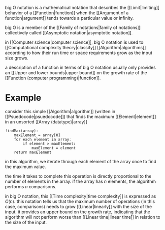 big O notation is a mathematical notation that describes the [[Limit|limiting]] behavior of a [[Function|function]] when the [[Argument of a function|argument]] tends towards a particular value or infinity. 

big O is a member of the [[Family of notations|family of notations]] collectively called [[Asymptotic notation|asymptotic notation]].

in [[Computer science|computer science]], big O notation is used to [[Computational complexity theory|classify]] [[Algorithm|algorithms]] according to how their run time or space requirements grow as the input size grows.

a description of a function in terms of big O notation usually only provides an [[Upper and lower bounds|upper bound]] on the growth rate of the [[Function (computer programming)|function]].

# Example

consider this simple [[Algorithm|algorithm]] (written in [[Psuedocode|psuedocode]]) that finds the maximum [[Element|element]] in an  unsorted [[Array (datatype)|array]]

```
findMax(array):
    maxElement = array[0]
    for each element in array:
        if element > maxElement:
            maxElement = element
    return maxElement
```

in this algorithm, we iterate through each element of the array once to find the maximum value.

the time it takes to complete this operation is directly proportional to the number of elements in the array. if the array has $n$ elements, the algorithm performs $n$ comparisons. 

in big O notation, this [[Time complexity|time complexity]] is expressed as $O(n)$. this notation tells us that the maximum number of operations (in this case, comparisons) needs to grow [[Linear|linearly]] with the size of the input. it provides an upper bound on the growth rate, indicating that the algorithm will not perform worse than [[Linear time|linear time]] in relation to the size of the input.